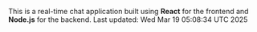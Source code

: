 This is a real-time chat application built using **React** for the frontend and **Node.js** for the backend.
Last updated: Wed Mar 19 05:08:34 UTC 2025
